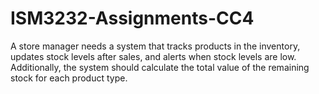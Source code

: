 # ISM3232-Assignments-CC4
A store manager needs a system that tracks products in the inventory, updates stock levels after sales, and alerts when stock levels are low. Additionally, the system should calculate the total value of the remaining stock for each product type.